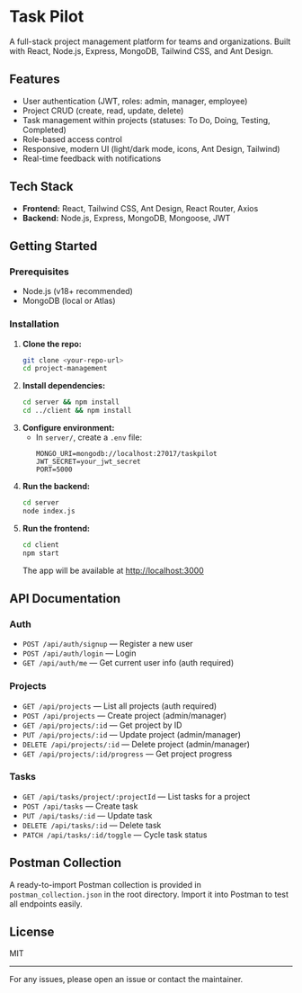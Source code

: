 # Task Pilot

A full-stack project management platform for teams and organizations. Built with React, Node.js, Express, MongoDB, Tailwind CSS, and Ant Design.

## Features
- User authentication (JWT, roles: admin, manager, employee)
- Project CRUD (create, read, update, delete)
- Task management within projects (statuses: To Do, Doing, Testing, Completed)
- Role-based access control
- Responsive, modern UI (light/dark mode, icons, Ant Design, Tailwind)
- Real-time feedback with notifications

## Tech Stack
- **Frontend:** React, Tailwind CSS, Ant Design, React Router, Axios
- **Backend:** Node.js, Express, MongoDB, Mongoose, JWT

## Getting Started

### Prerequisites
- Node.js (v18+ recommended)
- MongoDB (local or Atlas)

### Installation
1. **Clone the repo:**
   ```sh
   git clone <your-repo-url>
   cd project-management
   ```
2. **Install dependencies:**
   ```sh
   cd server && npm install
   cd ../client && npm install
   ```
3. **Configure environment:**
   - In `server/`, create a `.env` file:
     ```env
     MONGO_URI=mongodb://localhost:27017/taskpilot
     JWT_SECRET=your_jwt_secret
     PORT=5000
     ```
4. **Run the backend:**
   ```sh
   cd server
   node index.js
   ```
5. **Run the frontend:**
   ```sh
   cd client
   npm start
   ```
   The app will be available at [http://localhost:3000](http://localhost:3000)

## API Documentation

### Auth
- `POST /api/auth/signup` — Register a new user
- `POST /api/auth/login` — Login
- `GET /api/auth/me` — Get current user info (auth required)

### Projects
- `GET /api/projects` — List all projects (auth required)
- `POST /api/projects` — Create project (admin/manager)
- `GET /api/projects/:id` — Get project by ID
- `PUT /api/projects/:id` — Update project (admin/manager)
- `DELETE /api/projects/:id` — Delete project (admin/manager)
- `GET /api/projects/:id/progress` — Get project progress

### Tasks
- `GET /api/tasks/project/:projectId` — List tasks for a project
- `POST /api/tasks` — Create task
- `PUT /api/tasks/:id` — Update task
- `DELETE /api/tasks/:id` — Delete task
- `PATCH /api/tasks/:id/toggle` — Cycle task status

## Postman Collection
A ready-to-import Postman collection is provided in `postman_collection.json` in the root directory. Import it into Postman to test all endpoints easily.

## License
MIT

---

For any issues, please open an issue or contact the maintainer.
